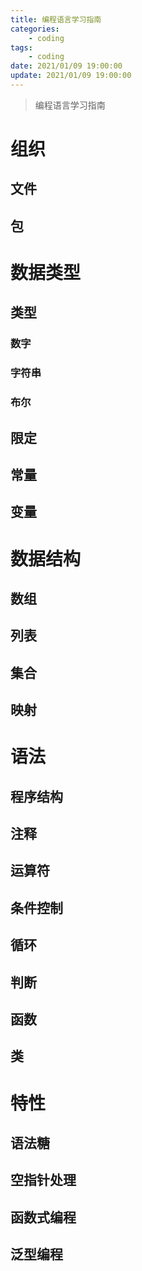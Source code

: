 ```yaml
---
title: 编程语言学习指南
categories:
    - coding
tags:
    - coding
date: 2021/01/09 19:00:00
update: 2021/01/09 19:00:00
---
```

> 编程语言学习指南

# 组织

## 文件

## 包

# 数据类型

## 类型

### 数字

### 字符串

### 布尔

## 限定

## 常量

## 变量

# 数据结构

## 数组

## 列表

## 集合

## 映射

# 语法

## 程序结构

## 注释

## 运算符

## 条件控制

## 循环

## 判断

## 函数

## 类

# 特性

## 语法糖

## 空指针处理

## 函数式编程

## 泛型编程

